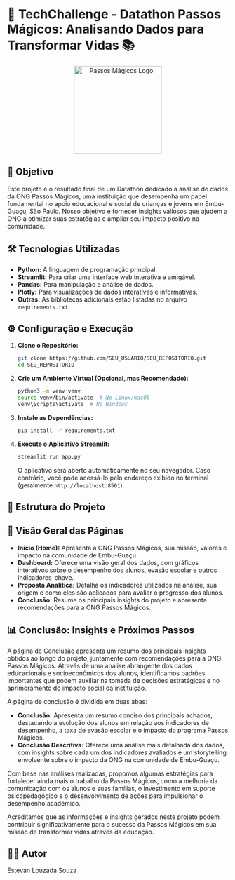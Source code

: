 # 🚀 TechChallenge - Datathon Passos Mágicos: Analisando Dados para Transformar Vidas 📚

<p align="center">
  <img src="https://user-images.githubusercontent.com/SEU_USUARIO/NUMERO_DA_ISSUE/passos_magicos_logo.png" alt="Passos Mágicos Logo" width="200">
</p>

## 🎯 Objetivo

Este projeto é o resultado final de um Datathon dedicado à análise de dados da ONG Passos Mágicos, uma instituição que desempenha um papel fundamental no apoio educacional e social de crianças e jovens em Embu-Guaçu, São Paulo. Nosso objetivo é fornecer insights valiosos que ajudem a ONG a otimizar suas estratégias e ampliar seu impacto positivo na comunidade.

## 🛠️ Tecnologias Utilizadas

*   **Python:** A linguagem de programação principal.
*   **Streamlit:** Para criar uma interface web interativa e amigável.
*   **Pandas:** Para manipulação e análise de dados.
*   **Plotly:** Para visualizações de dados interativas e informativas.
*   **Outras:** As bibliotecas adicionais estão listadas no arquivo `requirements.txt`.

## ⚙️ Configuração e Execução

1.  **Clone o Repositório:**
    ```bash
    git clone https://github.com/SEU_USUARIO/SEU_REPOSITORIO.git
    cd SEU_REPOSITORIO
    ```

2.  **Crie um Ambiente Virtual (Opcional, mas Recomendado):**
    ```bash
    python3 -m venv venv
    source venv/bin/activate  # No Linux/macOS
    venv\Scripts\activate  # No Windows
    ```

3.  **Instale as Dependências:**
    ```bash
    pip install -r requirements.txt
    ```

4.  **Execute o Aplicativo Streamlit:**
    ```bash
    streamlit run app.py
    ```

    O aplicativo será aberto automaticamente no seu navegador. Caso contrário, você pode acessá-lo pelo endereço exibido no terminal (geralmente `http://localhost:8501`).

## 📂 Estrutura do Projeto
## 📄 Visão Geral das Páginas

*   **Início (Home):** Apresenta a ONG Passos Mágicos, sua missão, valores e impacto na comunidade de Embu-Guaçu.
*   **Dashboard:** Oferece uma visão geral dos dados, com gráficos interativos sobre o desempenho dos alunos, evasão escolar e outros indicadores-chave.
*   **Proposta Analítica:** Detalha os indicadores utilizados na análise, sua origem e como eles são aplicados para avaliar o progresso dos alunos.
*   **Conclusão:** Resume os principais insights do projeto e apresenta recomendações para a ONG Passos Mágicos.

## 📊 Conclusão: Insights e Próximos Passos

A página de Conclusão apresenta um resumo dos principais insights obtidos ao longo do projeto, juntamente com recomendações para a ONG Passos Mágicos. Através de uma análise abrangente dos dados educacionais e socioeconômicos dos alunos, identificamos padrões importantes que podem auxiliar na tomada de decisões estratégicas e no aprimoramento do impacto social da instituição.

A página de conclusão é dividida em duas abas:

*   **Conclusão:** Apresenta um resumo conciso dos principais achados, destacando a evolução dos alunos em relação aos indicadores de desempenho, a taxa de evasão escolar e o impacto do programa Passos Mágicos.
*   **Conclusão Descritiva:** Oferece uma análise mais detalhada dos dados, com insights sobre cada um dos indicadores avaliados e um storytelling envolvente sobre o impacto da ONG na comunidade de Embu-Guaçu.

Com base nas análises realizadas, propomos algumas estratégias para fortalecer ainda mais o trabalho da Passos Mágicos, como a melhoria da comunicação com os alunos e suas famílias, o investimento em suporte psicopedagógico e o desenvolvimento de ações para impulsionar o desempenho acadêmico.

Acreditamos que as informações e insights gerados neste projeto podem contribuir significativamente para o sucesso da Passos Mágicos em sua missão de transformar vidas através da educação.

## 🧑‍💻 Autor
Estevan Louzada Souza
